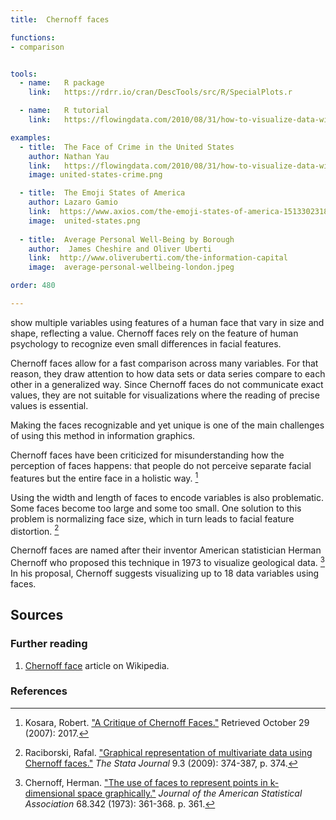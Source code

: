 ```yaml
---
title:  Chernoff faces

functions:
- comparison


tools:
  - name:   R package
    link:   https://rdrr.io/cran/DescTools/src/R/SpecialPlots.r

  - name:   R tutorial
    link:   https://flowingdata.com/2010/08/31/how-to-visualize-data-with-cartoonish-faces/

examples:
  - title:  The Face of Crime in the United States
    author: Nathan Yau
    link:   https://flowingdata.com/2010/08/31/how-to-visualize-data-with-cartoonish-faces/#jp-carousel-20488
    image: united-states-crime.png

  - title:  The Emoji States of America
    author: Lazaro Gamio
    link:  https://www.axios.com/the-emoji-states-of-america-1513302318-0ca61705-de75-4c8f-8521-5cbab12a45f2.html
    image:  united-states.png
 
  - title:  Average Personal Well-Being by Borough
    author:  James Cheshire and Oliver Uberti
    link:  http://www.oliveruberti.com/the-information-capital
    image:  average-personal-wellbeing-london.jpeg

order: 480

---
```

show multiple variables using features of a human face that vary in size and shape, reflecting a value. Chernoff faces rely on the feature of human psychology to recognize even small differences in facial features.

<!--more-->

Chernoff faces allow for a fast comparison across many variables. For that reason, they draw attention to how data sets or data series compare to each other in a generalized way. Since Chernoff faces do not communicate exact values, they are not suitable for visualizations where the reading of precise values is essential.

Making the faces recognizable and yet unique is one of the main challenges of using this method in information graphics. 


Chernoff faces have been criticized for misunderstanding how the perception of faces happens: that people do not perceive separate facial features but the entire face in a holistic way. [^kosara]

Using the width and length of faces to encode variables is also problematic. Some faces become too large and some too small. One solution to this problem is normalizing face size,  which in turn leads to facial feature distortion. [^raciborski]

Chernoff faces are named after their inventor American statistician Herman Chernoff who proposed this technique in 1973 to visualize geological data. [^chernoff] In his proposal, Chernoff suggests visualizing up to 18 data variables using faces.


## Sources

### Further reading
1. [Chernoff face](https://en.wikipedia.org/wiki/Chernoff_face) article on Wikipedia.

### References
[^kosara]: Kosara, Robert. ["A Critique of Chernoff Faces."](https://eagereyes.org/criticism/chernoff-faces) Retrieved October 29 (2007): 2017.
[^raciborski]: Raciborski, Rafal. ["Graphical representation of multivariate data using Chernoff faces."](https://ageconsearch.umn.edu/record/142994/files/sjart_gr0038.pdf) *The Stata Journal* 9.3 (2009): 374-387, p. 374.
[^chernoff]: Chernoff, Herman. ["The use of faces to represent points in k-dimensional space graphically."](http://www.apprendre-en-ligne.net/mathematica/3.3/chernoff.pdf) *Journal of the American Statistical Association* 68.342 (1973): 361-368. p. 361.
